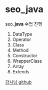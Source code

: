 # seo_java
seo_**java** 수업 진행 
1. DataType
2. Operator
3. Class
4. Method
5. Constructor
6. WrapperClass
7. Array
8. Extends

[강사님 github](https://github.com/oli999/acorn202210_java)
